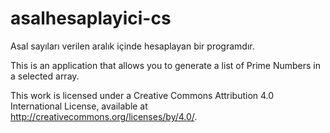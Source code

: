 # asalhesaplayici-cs
Asal sayıları verilen aralık içinde hesaplayan bir programdır.

This is an application that allows you to generate a list of Prime Numbers in a selected array.

This work is licensed under a Creative Commons Attribution 4.0 International License, available at http://creativecommons.org/licenses/by/4.0/.
